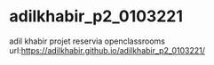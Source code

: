 # adilkhabir_p2_0103221
adil khabir projet  reservia openclassrooms url:https://adilkhabir.github.io/adilkhabir_p2_0103221/
